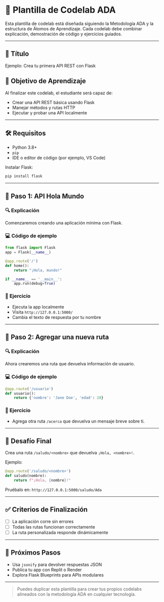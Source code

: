 # 🧪 Plantilla de Codelab ADA

Esta plantilla de codelab está diseñada siguiendo la Metodología ADA y la estructura de Átomos de Aprendizaje. Cada codelab debe combinar explicación, demostración de código y ejercicios guiados.

---

## 🧠 Título
Ejemplo: Crea tu primera API REST con Flask

## 🎯 Objetivo de Aprendizaje
Al finalizar este codelab, el estudiante será capaz de:
- Crear una API REST básica usando Flask
- Manejar métodos y rutas HTTP
- Ejecutar y probar una API localmente

---

## 🛠️ Requisitos
- Python 3.8+
- `pip`
- IDE o editor de código (por ejemplo, VS Code)

Instalar Flask:
```bash
pip install flask
```

---

## 🚀 Paso 1: API Hola Mundo
### 🔍 Explicación
Comenzaremos creando una aplicación mínima con Flask.

### 💻 Código de ejemplo
```python
from flask import Flask
app = Flask(__name__)

@app.route('/')
def home():
    return "¡Hola, mundo!"

if __name__ == '__main__':
    app.run(debug=True)
```

### 🧪 Ejercicio
- Ejecuta la app localmente
- Visita `http://127.0.0.1:5000/`
- Cambia el texto de respuesta por tu nombre

---

## 📨 Paso 2: Agregar una nueva ruta
### 🔍 Explicación
Ahora crearemos una ruta que devuelva información de usuario.

### 💻 Código de ejemplo
```python
@app.route('/usuario')
def usuario():
    return {'nombre': 'Jane Doe', 'edad': 28}
```

### 🧪 Ejercicio
- Agrega otra ruta `/acerca` que devuelva un mensaje breve sobre ti.

---

## 🧪 Desafío Final
Crea una ruta `/saludo/<nombre>` que devuelva `¡Hola, <nombre>!`.

Ejemplo:
```python
@app.route('/saludo/<nombre>')
def saludo(nombre):
    return f"¡Hola, {nombre}!"
```

Pruébalo en: `http://127.0.0.1:5000/saludo/Ada`

---

## ✅ Criterios de Finalización
- [ ] La aplicación corre sin errores
- [ ] Todas las rutas funcionan correctamente
- [ ] La ruta personalizada responde dinámicamente

---

## 🏁 Próximos Pasos
- Usa `jsonify` para devolver respuestas JSON
- Publica tu app con Replit o Render
- Explora Flask Blueprints para APIs modulares

---

> Puedes duplicar esta plantilla para crear tus propios codelabs alineados con la metodología ADA en cualquier tecnología.